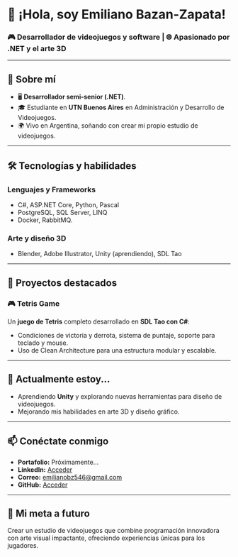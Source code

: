 
# 👋 ¡Hola, soy Emiliano Bazan-Zapata! 

### 🎮 Desarrollador de videojuegos y software | 🌐 Apasionado por .NET y el arte 3D

---

## 🌟 Sobre mí

- 🖥️ **Desarrollador semi-senior (.NET)**.
- 🎓 Estudiante en **UTN Buenos Aires** en Administración y Desarrollo de Videojuegos.
- 🌍 Vivo en Argentina, soñando con crear mi propio estudio de videojuegos.

---

## 🛠️ Tecnologías y habilidades

### **Lenguajes y Frameworks**
- C#, ASP.NET Core, Python, Pascal
- PostgreSQL, SQL Server, LINQ
- Docker, RabbitMQ.

### **Arte y diseño 3D**
- Blender, Adobe Illustrator, Unity (aprendiendo), SDL Tao

---

## 🚀 Proyectos destacados

### 🎮 **Tetris Game**  
Un **juego de Tetris** completo desarrollado en **SDL Tao con C#**:
- Condiciones de victoria y derrota, sistema de puntaje, soporte para teclado y mouse.
- Uso de Clean Architecture para una estructura modular y escalable.

---

## 🌱 Actualmente estoy...

- Aprendiendo **Unity** y explorando nuevas herramientas para diseño de videojuegos.
- Mejorando mis habilidades en arte 3D y diseño gráfico.

---

## 📫 Conéctate conmigo

- **Portafolio:** Próximamente...
- **LinkedIn:** [Acceder](www.linkedin.com/in/emiliano-bazán-zapata-18705721a)
- **Correo:** emilianobz546@gmail.com
- **GitHub:** [Acceder](https://github.com/EmilianoBazanZapata)

---

## 🚀 Mi meta a futuro

Crear un estudio de videojuegos que combine programación innovadora con arte visual impactante, ofreciendo experiencias únicas para los jugadores.
